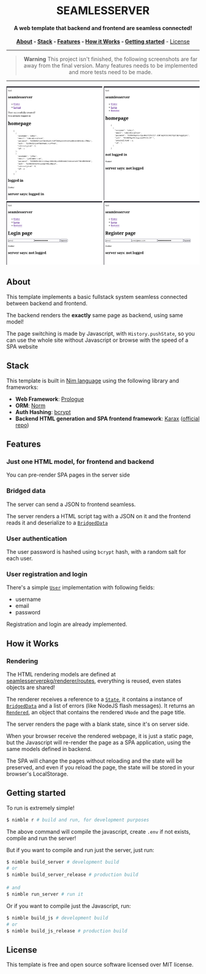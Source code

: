 <div align=center>

# **SEAMLESSERVER**

#### A web template that backend and frontend are seamless connected!

**[About](#about) - [Stack](#stack) - [Features](#features) - [How it Works](#how-it-works) - [Getting started](#getting-started)** - [License](#license)

---

> **Warning**
> This project isn't finished, the following screenshots are far away from the final version. Many features needs to be implemented and more tests need to be made.

---

<img width=250 title="Home - Logged in" src="screenshots/homeLoggedIn.png" />
<img width=250 title="Home - Logged out" src="screenshots/homeLoggedOut.png" />
<img width=250 title="Login" src="screenshots/login.png" />
<img width=250 title="Register" src="screenshots/register.png" />
</div>

## About

This template implements a basic fullstack system seamless connected between backend and frontend.

The backend renders the **exactly** same page as backend, using same model!

The page switching is made by Javascript, with `History.pushState`, so you can use the whole site without Javascript or browse with the speed of a SPA website

## Stack

This template is built in [Nim language][nimlang] using the following library and frameworks:

- **Web Framework**: [Prologue][prologue]
- **ORM**: [Norm][norm]
- **Auth Hashing**: [bcrypt][bcrypt]
- **Backend HTML generation and SPA frontend framework**: [Karax][karaxFork] ([official repo][karax])

## Features

### Just one HTML model, for frontend and backend

You can pre-render SPA pages in the server side

### Bridged data

The server can send a JSON to frontend seamless.

The server renders a HTML script tag with a JSON on it and the
frontend reads it and deserialize to a [`BridgedData`][bridgedDataDef]

### User authentication

The user password is hashed using `bcrypt` hash, with a random salt for each user.

### User registration and login

There's a simple [`User`][userDef] implementation with following fields:
- username
- email
- password

Registration and login are already implemented.

## How it Works

### Rendering

The HTML rendering models are defined at [seamlesserverpkg/renderer/routes](src/seamlesserverpkg/renderer/routes), everything is reused, even states objects are shared!

The renderer receives a reference to a [`State`][stateDef], it contains a instance of [`BridgedData`][bridgedDataDef] and a list of errors (like NodeJS flash messages). It returns an [`Rendered`][renderedDef], an object that contains the rendered `VNode` and the page title.

The server renders the page with a blank state, since it's on server side.

When your browser receive the rendered webpage, it is just a static page, but the Javascript will re-render the page as a SPA application, using the same models defined in backend.

The SPA will change the pages without reloading and the state will be preserved, and even if you reload the page, the state will be stored in your browser's LocalStorage.

## Getting started

To run is extremely simple!

```bash
$ nimble r # build and run, for development purposes
```

The above command will compile the javascript, create `.env` if not exists,
compile and run the server!

But if you want to compile and run just the server, just run:

```bash
$ nimble build_server # development build
# or
$ nimble build_server_release # production build

# and
$ nimble run_server # run it
```

Or if you want to compile just the Javascript, run:

```bash
$ nimble build_js # development build
# or
$ nimble build_js_release # production build
```

## License

This template is free and open source software licensed over MIT license.

<!-- Refs -->

[nimlang]: https://nim-lang.org "Nim Language official website"
[karax]: https://github.com/karaxnim/karax
[karaxFork]: https://github.com/thisago/karax
[bridgedDataDef]: ./src/seamlesserverpkg/renderer/base/bridgedData.nim#L7
[stateDef]: ./src/seamlesserverpkg/renderer/base/state.nim#L4
[renderedDef]: ./src/seamlesserverpkg/renderer/base/rendered.nim#L6
[bcrypt]: https://github.com/nim-lang/checksums/blob/master/src/checksums/bcrypt.nim
[prologue]: https://github.com/planety/prologue
[norm]: https://github.com/moigagoo/norm
[userDef]: ./src/seamlesserverpkg/db/models/user.nim#L10
